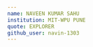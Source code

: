 ```yaml
---
name: NAVEEN KUMAR SAHU 
institution: MIT-WPU PUNE 
quote: EXPLORER 
github_user: navin-1303
---
```

